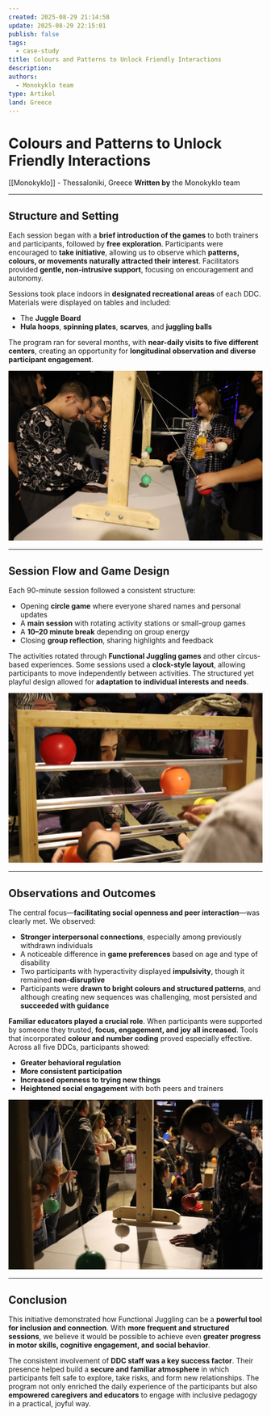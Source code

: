 ```yaml
---
created: 2025-08-29 21:14:58
update: 2025-08-29 22:15:01
publish: false
tags:
  - case-study
title: Colours and Patterns to Unlock Friendly Interactions
description:
authors:
  - Monokyklo team
type: Artikel
land: Greece
---
```


# **Colours and Patterns to Unlock Friendly Interactions**

[[Monokyklo]] -  Thessaloniki, Greece
**Written by** the Monokyklo team

---

## **Structure and Setting**  
 
Each session began with a **brief introduction of the games** to both trainers and participants, followed by **free exploration**. Participants were encouraged to **take initiative**, allowing us to observe which **patterns, colours, or movements naturally attracted their interest**. Facilitators provided **gentle, non-intrusive support**, focusing on encouragement and autonomy.

Sessions took place indoors in **designated recreational areas** of each DDC. Materials were displayed on tables and included:

* The **Juggle Board**
* **Hula hoops**, **spinning plates**, **scarves**, and **juggling balls**

The program ran for several months, with **near-daily visits to five different centers**, creating an opportunity for **longitudinal observation and diverse participant engagement**.

![GEROPOULOU_GREECE.jpg](img/GEROPOULOU_GREECE.jpg)

---

## **Session Flow and Game Design**  

Each 90-minute session followed a consistent structure:

* Opening **circle game** where everyone shared names and personal updates
* A **main session** with rotating activity stations or small-group games
* A **10–20 minute break** depending on group energy
* Closing **group reflection**, sharing highlights and feedback

The activities rotated through **Functional Juggling games** and other circus-based experiences. Some sessions used a **clock-style layout**, allowing participants to move independently between activities. The structured yet playful design allowed for **adaptation to individual interests and needs**.

![GEROPOULOU_GREECE2.jpg](img/GEROPOULOU_GREECE2.jpg)

---

## **Observations and Outcomes**  

The central focus—**facilitating social openness and peer interaction**—was clearly met. We observed:

* **Stronger interpersonal connections**, especially among previously withdrawn individuals
* A noticeable difference in **game preferences** based on age and type of disability
* Two participants with hyperactivity displayed **impulsivity**, though it remained **non-disruptive**
* Participants were **drawn to bright colours and structured patterns**, and although creating new sequences was challenging, most persisted and **succeeded with guidance**

**Familiar educators played a crucial role**. When participants were supported by someone they trusted, **focus, engagement, and joy all increased**. Tools that incorporated **colour and number coding** proved especially effective. Across all five DDCs, participants showed:

* **Greater behavioral regulation**
* **More consistent participation**
* **Increased openness to trying new things**
* **Heightened social engagement** with both peers and trainers

![GEROPOULOU_GREECE3.jpg](img/GEROPOULOU_GREECE3.jpg)

---

## **Conclusion**  

This initiative demonstrated how Functional Juggling can be a **powerful tool for inclusion and connection**. With **more frequent and structured sessions**, we believe it would be possible to achieve even **greater progress in motor skills, cognitive engagement, and social behavior**.

The consistent involvement of **DDC staff was a key success factor**. Their presence helped build a **secure and familiar atmosphere** in which participants felt safe to explore, take risks, and form new relationships. The program not only enriched the daily experience of the participants but also **empowered caregivers and educators** to engage with inclusive pedagogy in a practical, joyful way.

